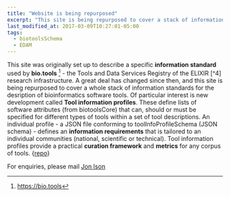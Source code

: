 ```yaml
---
title: "Website is being repurposed"
excerpt: "This site is being repurposed to cover a stack of information standards for the desription of bioinformatics software tools."
last_modified_at: 2017-03-09T10:27:01-05:00
tags: 
  - biotoolsSchema
  - EDAM
---
```


This site was originally set up to describe a specific **information standard** used by  **bio.tools** [^1] - the Tools and Data Services Registry of the ELIXIR [^4] research infrastructure.  A great deal has changed since then, and this site is being repurposed to cover a whole stack of information standards for the desription of bioinformatics software tools.  Of particular interest is new development called **Tool information profiles**.  These define lists of software attributes (from biotoolsCore) that can, should or must be specified for different types of tools within a set of tool descriptions. An individual profile - a JSON file conforming to toolInfoProfileSchema (JSON schema) - defines an **information requirements** that is tailored to an individual communities (national, scientific or technical).  Tool information profiles provide a practical **curation framework** and **metrics** for any corpus of tools. {[repo](http://github.com/bio-tools/tool-information-profile)}

For enquiries, please mail [Jon Ison](jon.c.ison@gmail.com)

[^1]: <https://bio.tools>

